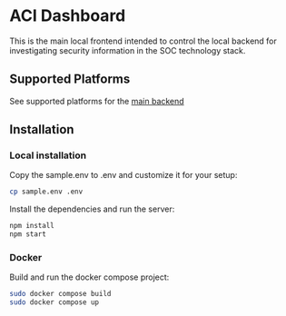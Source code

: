 # ACI Dashboard

This is the main local frontend intended to control the local backend for investigating security information in the SOC technology stack.

## Supported Platforms

See supported platforms for the [main backend](https://github.com/Automatic-Case-Investigator/ACI_Backend)

## Installation

### Local installation

Copy the sample.env to .env and customize it for your setup:
```bash
cp sample.env .env
```

Install the dependencies and run the server:
```bash
npm install
npm start
```

### Docker

Build and run the docker compose project:
```bash
sudo docker compose build
sudo docker compose up
```
